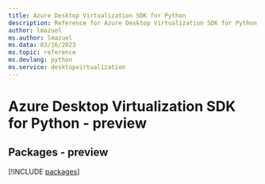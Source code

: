 ```yaml
---
title: Azure Desktop Virtualization SDK for Python
description: Reference for Azure Desktop Virtualization SDK for Python
author: lmazuel
ms.author: lmazuel
ms.data: 03/16/2023
ms.topic: reference
ms.devlang: python
ms.service: desktopvirtualization
---
```

# Azure Desktop Virtualization SDK for Python - preview
## Packages - preview
[!INCLUDE [packages](desktop-virtualization-index.md)]